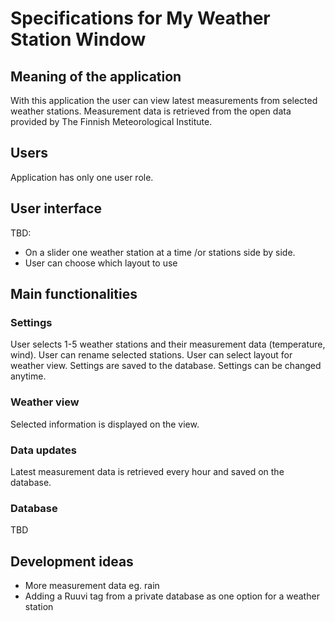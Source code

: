 # Specifications for My Weather Station Window

## Meaning of the application

With this application the user can view latest measurements from selected weather stations. Measurement data is retrieved from the open data provided by The Finnish Meteorological Institute.

## Users

Application has only one user role.

## User interface

TBD:
- On a slider one weather station at a time /or stations side by side.
- User can choose which layout to use

## Main functionalities

### Settings

User selects 1-5 weather stations and their measurement data (temperature, wind). User can rename selected stations. User can select layout for weather view. Settings are saved to the database. Settings can be changed anytime.

### Weather view

Selected information is displayed on the view.

### Data updates 

Latest measurement data is retrieved every hour and saved on the database.

### Database

TBD


## Development ideas
- More measurement data eg. rain
- Adding a Ruuvi tag from a private database as one option for a weather station
